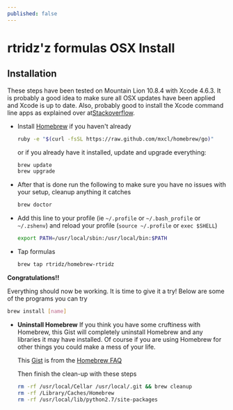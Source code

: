 ```yaml
---
published: false
---
```


# rtridz'z formulas OSX Install


## Installation

These steps have been tested on Mountain Lion 10.8.4 with Xcode 4.6.3. It is probably a good idea to make sure all OSX updates have been applied and Xcode is up to date. Also, probably good to install the Xcode command line apps as explained over at[Stackoverflow](http://stackoverflow.com/a/932932).

- Install [Homebrew](http://brew.sh/) if you haven't already

  ```sh
  ruby -e "$(curl -fsSL https://raw.github.com/mxcl/homebrew/go)"
  ```
  or if you already have it installed, update and upgrade everything:
  
  ```sh
  brew update
  brew upgrade
  ```
  
- After that is done run the following to make sure you have no issues with your setup, cleanup anything it catches

  ```sh
  brew doctor
  ```

- Add this line to your profile (ie `~/.profile` or `~/.bash_profile` or `~/.zshenv`) and reload
  your profile (`source ~/.profile` or `exec $SHELL`)

  ```sh
  export PATH=/usr/local/sbin:/usr/local/bin:$PATH
  ```

- Tap formulas

  ```sh
  brew tap rtridz/homebrew-rtridz
  ```

**Congratulations!!**

Everything should now be working. It is time to give it a try! Below are some of the programs you can try

```sh
brew install [name]
```


- **Uninstall Homebrew**
  If you think you have some cruftiness with Homebrew, this Gist will completely uninstall Homebrew and any libraries it may have installed. Of course if you are using Homebrew for other things you could make a mess of your life. 
  
  This [Gist](https://gist.github.com/mxcl/1173223) is from the [Homebrew FAQ](https://github.com/mxcl/homebrew/wiki/FAQ)
  
  Then finish the clean-up with these steps
  
  ```sh
  rm -rf /usr/local/Cellar /usr/local/.git && brew cleanup
  rm -rf /Library/Caches/Homebrew
  rm -rf /usr/local/lib/python2.7/site-packages
  ```


